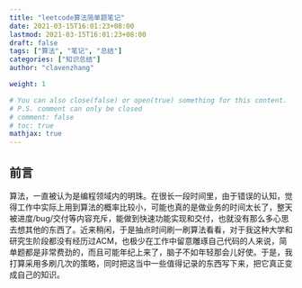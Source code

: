```yaml
---
title: "leetcode算法简单题笔记"
date: 2021-03-15T16:01:23+08:00
lastmod: 2021-03-15T16:01:23+08:00
draft: false
tags: ["算法", "笔记", "总结"]
categories: ["知识总结"]
author: "clavenzhang"

weight: 1

# You can also close(false) or open(true) something for this content.
# P.S. comment can only be closed
# comment: false
# toc: true
mathjax: true
---
```

## 前言
算法，一直被认为是编程领域内的明珠。在很长一段时间里，由于错误的认知，觉得工作中实际上用到算法的概率比较小，可能也真的是做业务的时间太长了，整天被进度/bug/交付等内容充斥，能做到快速功能实现和交付，也就没有那么多心思去想其他的东西了。近来稍闲，于是抽点时间刷一刷算法看看，对于我这种大学和研究生阶段都没有经历过ACM，也极少在工作中留意雕琢自己代码的人来说，简单题都是非常费劲的，而且可能年纪上来了，脑子不如年轻那会儿好使。于是，我打算采用多刷几次的策略，同时把这当中一些值得记录的东西写下来，把它真正变成自己的知识。

